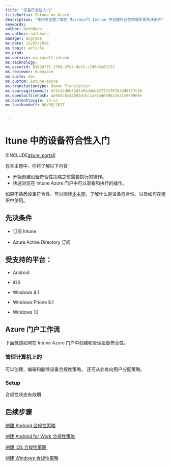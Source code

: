 ```yaml
---
title: "设备符合性入门"
titleSuffix: Intune on Azure
description: "使用本主题了解在 Microsoft Intune 中创建符合性策略所需先决条件"
keywords: 
author: NathBarn
ms.author: nathbarn
manager: angrobe
ms.date: 12/07/2016
ms.topic: article
ms.prod: 
ms.service: microsoft-intune
ms.technology: 
ms.assetid: 8103df7f-1700-47b4-9a72-c196d2a02f22
ms.reviewer: muhosabe
ms.suite: ems
ms.custom: intune-azure
ms.translationtype: Human Translation
ms.sourcegitcommit: df3c42d8b52d1a01ddab82727e707639d5f77c16
ms.openlocfilehash: aa9a5c8c44b82dcbc1ae7a4609b12e22c6599e9e
ms.contentlocale: zh-cn
ms.lasthandoff: 06/08/2017


---
```


# <a name="get-started-with-device-compliance-in-intune"></a>Itune 中的设备符合性入门


[!INCLUDE[azure_portal](./includes/azure_portal.md)]

在本主题中，你将了解以下内容： 

- 开始创建设备符合性策略之前需要执行的操作。
- 快速浏览在 Intune Azure 门户中可以查看和执行的操作。 

如果不熟悉设备符合性，可以阅读[本主题](device-compliance.md)，了解什么是设备符合性，以及如何在组织中使用。

##  <a name="pre-requisites"></a>先决条件

-   订阅 Intune

-   Azure Active Directory 订阅

##  <a name="supported-platforms"></a>受支持的平台：

-   Android

-   iOS

-   Windows 8.1

-   Windows Phone 8.1

-   Windows 10

##  <a name="azure-portal-workflow"></a>Azure 门户工作流

下面概述如何在 Intune Azure 门户中创建和管理设备符合性。

<!---### Overview

When you choose the **Set device compliance** workload, the blade opens with an  **Overview** section that displays a summary view of your compliance policies that you have created and the status of the devices they have been applied to. If you
don’t have any policies configured yet, the overview will just include the various reports but with no data.--->

### <a name="manage"></a>管理计算机上的

可以创建、编辑和删除设备合规性策略。 还可从此处向用户分配策略。

<!---### Monitor

This section is a detailed view of what you see in the **Overview**. A list of all the reports are displayed in this section and you can interactively drill down through each of these reports.--->

### <a name="setup"></a>Setup

合规性状态有效期

##  <a name="next-steps"></a>后续步骤
[创建 Android 合规性策略](compliance-policy-create-android.md)

[创建 Android for Work 合规性策略](compliance-policy-create-android-for-work.md)

[创建 iOS 合规性策略](compliance-policy-create-ios.md)

[创建 Windows 合规性策略](compliance-policy-create-windows.md)

